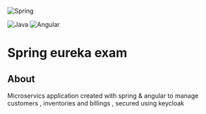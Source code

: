 
![Spring](https://img.shields.io/badge/spring-%236DB33F.svg?style=for-the-badge&logo=spring&logoColor=white)

![Java](https://img.shields.io/badge/java-%23ED8B00.svg?style=for-the-badge&logo=java&logoColor=green)
![Angular](https://img.shields.io/badge/angular-%23DD0031.svg?style=for-the-badge&logo=angular&logoColor=white)
# Spring eureka exam
## About
Microservics application created with spring & angular to manage customers , inventories and billings , secured using keycloak
